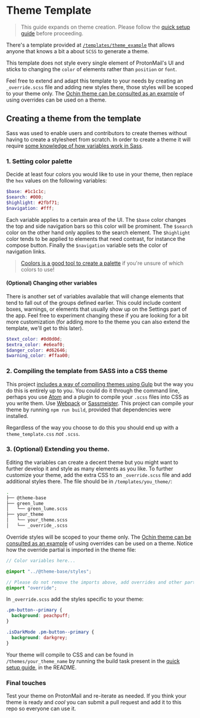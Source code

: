 # Theme Template

> This guide expands on theme creation. Please follow the [quick setup guide](README.md#quick-setup-guide) before proceeding.

There's a template provided at [`/templates/theme_example`](`../templates/theme_example`) that allows anyone that knows a bit a about `SCSS` to generate a theme.

This template does not style every single element of ProtonMail's UI and sticks to changing the `color` of elements rather than `position` or `font`.

Feel free to extend and adapt this template to your needs by creating an `_override.scss` file and adding new styles there, those styles will be scoped to your theme only. The [Ochin theme can be consulted as an example](../templates/ochin) of using overrides can be used on a theme.

## Creating a theme from the template

Sass was used to enable users and contributors to create themes without having to create a stylesheet from scratch. In order to create a theme it will require [some knowledge of how variables work in Sass](http://sass-lang.com/guide).

### 1. Setting color palette

Decide at least four colors you would like to use in your theme, then replace the `hex` values on the following variables:

```scss
$base: #1c1c1c;
$search: #000;
$highlight: #2fbf71;
$navigation: #fff;
```

Each variable applies to a certain area of the UI. The `$base` color changes the top and side navigation bars so this color will be prominent. The `$search` color on the other hand only applies to the search element. The `$highlight` color tends to be applied to elements that need contrast, for instance the compose button. Finally the `$navigation` variable sets the color of navigation links.

> [Coolors is a good tool to create a palette](https://coolors.co/) if you're unsure of which colors to use!

#### (Optional) Changing other variables

There is another set of variables available that will change elements that tend to fall out of the groups defined earlier. This could include content boxes, warnings, or elements that usually show up on the Settings part of the app. Feel free to experiment changing these if you are looking for a bit more customization (for adding more to the theme you can also extend the template, we'll get to this later).

```scss
$text_color: #0d0d0d;
$extra_color: #e6eaf0;
$danger_color: #d62646;
$warning_color: #ffaa00;
```

### 2. Compiling the template from SASS into a CSS theme

This project [includes a way of compiling themes using Gulp](./README.md#theme-compilation) but the way you do this is entirely up to you. You could do it through the command line, perhaps you use [Atom](https://atom.io/) and a plugin to compile your `.scss` files into CSS as you write them. Use [Webpack](https://webpack.js.org/) or [Sassmeister](https://www.sassmeister.com/). This project can compile your theme by running `npm run build`, provided that dependencies were installed.

Regardless of the way you choose to do this you should end up with a `theme_template.css` _not_ `.scss`.

### 3. (Optional) Extending you theme.

Editing the variables can create a decent theme but you might want to further develop it and style as many elements as you like. To further customize your theme, add the extra CSS to an `_override.scss` file and add additional styles there. The file should be in `/templates/you_theme/`:

```bash
.
├── @theme-base
├── green_lume
│   └── green_lume.scss
├── your_theme
│   └── your_theme.scss
│   └── _override_.scss
```

Override styles will be scoped to your theme only. The [Ochin theme can be consulted as an example](../templates/ochin) of using overrides can be used on a theme. Notice how the override partial is imported in the theme file:

```scss
// Color variables here...

@import "../@theme-base/styles";

// Please do not remove the imports above, add overrides and other partials below this line.
@import "override";
```

In `_override.scss` add the styles specific to your theme:

```scss
.pm-button--primary {
  background: peachpuff;
}

.isDarkMode .pm-button--primary {
  background: darkgrey;
}
```

Your theme will compile to CSS and can be found in `/themes/your_theme_name` by running the build task present in the [quick setup guide](README.md#quick-setup-guide), in the README.

### Final touches

Test your theme on ProtonMail and re-iterate as needed. If you think your theme is ready and _cool_ you can submit a pull request and add it to this repo so everyone can use it.
